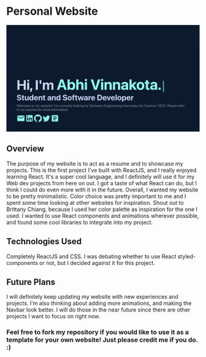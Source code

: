 # Personal Website

<img src = "./my-app/src/assets/personalwebsite.png"></img>
## Overview
The purpose of my website is to act as a resume and to showcase my projects. This is the first project I've built with ReactJS, and I really enjoyed learning React. It's a super cool language, and I definitely will use it for my Web dev projects from here on out. I got a taste of what React can do, but I think I could do even more with it in the future. Overall, I wanted my website to be pretty minimalistic. Color choice was pretty important to me and I spent some time looking at other websites for inspiration. Shout out to Brittany Chiang, because I used her color palette as inspiration for the one I used. I wanted to use React components and animations wherever possible, and found some cool libraries to integrate into my project. 

## Technologies Used
Completely ReactJS and CSS. I was debating whether to use React styled-components or not, but I decided against it for this project. 

## Future Plans
I will definitely keep updating my website with new experiences and projects. I'm also thinking about adding more animations, and making the Navbar look better. I will do those in the near future since there are other projects I want to focus on right now. 

### Feel free to fork my repository if you would like to use it as a template for your own website! Just please credit me if you do. :)
